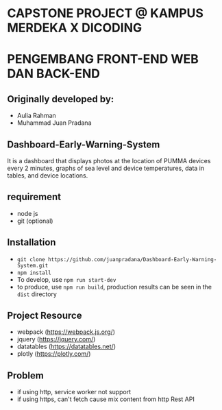 # CAPSTONE PROJECT @ KAMPUS MERDEKA X DICODING
# PENGEMBANG FRONT-END WEB DAN BACK-END

## Originally developed by:
- Aulia Rahman
- Muhammad Juan Pradana

## Dashboard-Early-Warning-System
It is a dashboard that displays photos at the location of PUMMA devices every 2 minutes, graphs of sea level and device temperatures, data in tables, and device locations.

## requirement
- node js
- git (optional)

## Installation
- ```git clone https://github.com/juanpradana/Dashboard-Early-Warning-System.git```
- ```npm install```
- To develop, use ```npm run start-dev```
- to produce, use ```npm run build```, production results can be seen in the ```dist``` directory

## Project Resource
- webpack (https://webpack.js.org/)
- jquery (https://jquery.com/)
- datatables (https://datatables.net/)
- plotly (https://plotly.com/)

## Problem
- if using http, service worker not support
- if using https, can't fetch cause mix content from http Rest API
